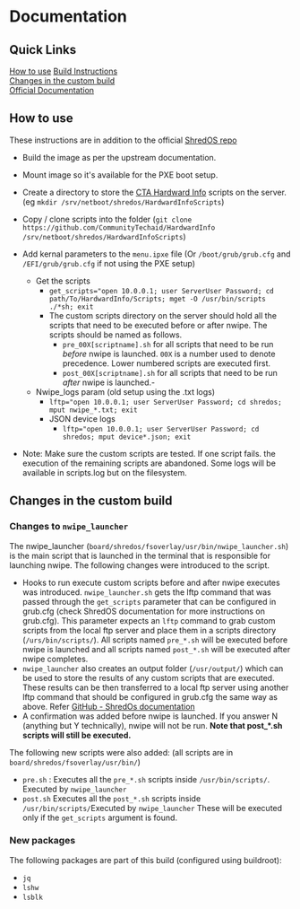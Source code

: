 # Documentation

## Quick Links
[How to use](#how-to-use)
[Build Instructions](https://github.com/PartialVolume/shredos.x86_64?tab=readme-ov-file#compiling-shredos-and-burning-to-usb-stick-the-harder-way-)  
[Changes in the custom build](#changes-in-the-custom-build)  
[Official Documentation](https://github.com/PartialVolume/shredos.x86_64)  


## How to use
These instructions are in addition to the official [ShredOS repo](https://github.com/PartialVolume/shredos.x86_64)
- Build the image as per the upstream documentation.
- Mount image so it's available for the PXE boot setup.
- Create a directory to store the [CTA Hardward Info](https://github.com/CommunityTechaid/HardwardInfo) scripts on the server.
	(eg `mkdir /srv/netboot/shredos/HardwardInfoScripts`)
- Copy / clone scripts into the folder
	(`git clone https://github.com/CommunityTechaid/HardwardInfo /srv/netboot/shredos/HardwardInfoScripts`)
- Add kernal parameters to the `menu.ipxe` file (Or `/boot/grub/grub.cfg` and `/EFI/grub/grub.cfg` if not using the PXE setup)
	- Get the scripts
		- `get_scripts="open 10.0.0.1; user ServerUser Password; cd path/To/HardwardInfo/Scripts; mget -O /usr/bin/scripts ./*sh; exit`
  		- The custom scripts directory on the server should hold all the scripts that need to be executed before or after nwipe. The scripts should be named as follows. 
			- `pre_00X[scriptname].sh` for all scripts that need to be run *before* nwipe is launched. `00X` is a number used to denote precedence.  Lower numbered scripts are executed first. 
			- `post_00X[scriptname].sh` for all scripts that need to be run *after* nwipe is launched.- 
	- Nwipe_logs param (old setup using the .txt logs)
   		- `lftp="open 10.0.0.1; user ServerUser Password; cd shredos; mput nwipe_*.txt; exit`
     	- JSON device logs
      		- `lftp="open 10.0.0.1; user ServerUser Password; cd shredos; mput device*.json; exit`

- Note: Make sure the custom scripts are tested. If one script fails. the execution of the remaining scripts are abandoned. Some logs will be available in scripts.log but on the filesystem. 

## Changes in the custom build

### Changes to `nwipe_launcher`
The nwipe\_launcher (`board/shredos/fsoverlay/usr/bin/nwipe_launcher.sh`) is the main script that is launched in the terminal that is responsible for launching nwipe. The following changes were introduced to the script. 

- Hooks to run execute custom scripts before and after nwipe executes was introduced. `nwipe_launcher.sh` gets the lftp command that was passed through the `get_scripts` parameter that can be configured in grub.cfg (check ShredOS documentation for more instructions on grub.cfg). This parameter expects an `lftp` command to grab custom scripts from the local ftp server and place them in a scripts directory (`/urs/bin/scripts/`). All scripts named `pre_*.sh` will be executed before nwipe is launched and all scripts named `post_*.sh` will be executed after nwipe completes. 
- `nwipe_launcher` also creates an output folder (`/usr/output/`) which can be used to store the results of any custom scripts that are executed. These results can be then transferred to a local ftp server using another lftp command that should be configured in grub.cfg the same way as above. Refer [GitHub - ShredOs documentation](https://github.com/PartialVolume/shredos.x86_64?tab=readme-ov-file#transferring-nwipe-log-files-to-a-ftp-server)
- A confirmation was added before nwipe is launched. If you answer N (anything but Y technically), nwipe will not be run. **Note that post_*.sh scripts will still be executed.**

The following new scripts were also added: 
(all scripts are in `board/shredos/fsoverlay/usr/bin/`)
- `pre.sh` : Executes all the `pre_*.sh` scripts inside `/usr/bin/scripts/`. Executed by `nwipe_launcher`
- `post.sh` Executes all the `post_*.sh` scripts inside `/usr/bin/scripts/`Executed by `nwipe_launcher`
These will be executed only if the `get_scripts` argument is found.

### New packages

The following packages are part of this build (configured using buildroot):
- `jq`
- `lshw`
- `lsblk`

